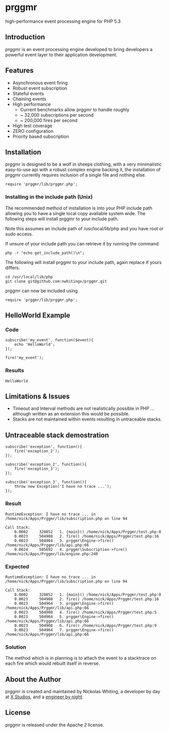 # prggmr

high-performance event processing engine for PHP 5.3

## Introduction

prggmr is an event processing engine developed to bring developers a powerful event layer to their application development.

## Features

* Asynchronous event firing
* Robust event subscription
* Stateful events
* Chaining events
* High performance
    *  Current benchmarks allow prggmr to handle roughly
    * ~ 32,000 subscriptions per second
    * ~ 200,000 fires per second
* High test coverage
* ZERO configuration
* Priority based subscription

## Installation

prggmr is designed to be a wolf in sheeps clothing, with a very minimalistic easy-to-use api with a robust complex engine backing it, the installation of prggmr currently requires inclusion of a single file and nothing else.

    require 'prggmr/lib/prggmr.php';

### Installing in the include path (Unix)

The recommended method of installation is into your PHP include path allowing you to have a single local copy avaliable system wide. The following steps will install prggmr to your include path.

Note this assumes an include path of /usr/local/lib/php and you have root or sudo access.

If unsure of your include path you can retrieve it by running the command

    php -r "echo get_include_path()\n";

The following will install prggmr to your include path, again replace if yours differs.

    cd /usr/local/lib/php
    git clone git@github.com:nwhitingx/prggmr.git

prggmr can now be included using

    require 'prggmr/lib/prggmr.php';

## HelloWorld Example

### Code

    subscribe('my_event', function($event){
        echo 'HelloWorld';
    });

    fire('my_event');

### Results

    HelloWorld

## Limitations & Issues

* Timeout and Interval methods are not realistically possible in PHP ... although written as an extension this would be possible.
* Stacks are not maintained within events resulting in untraceable stacks.

## Untraceable stack demostration

    subscribe('exception', function(){
        fire('exception_2');
    });

    subscribe('exception_2', function(){
        fire('exception_3');
    });

    subscribe('exception_3', function(){
        throw new Exception('I have no trace ...');
    });

### Result

    RuntimeException: I have no trace ... in /home/nick/Apps/Prggmr/lib/subscription.php on line 94

    Call Stack:
        0.0002     328852   1. {main}() /home/nick/Apps/Prggmr/test.php:0
        0.0023     504908   2. fire() /home/nick/Apps/Prggmr/test.php:16
        0.0023     504964   3. prggmr\Engine->fire() /home/nick/Apps/Prggmr/lib/api.php:66
        0.0024     505692   4. prggmr\Subscription->fire() /home/nick/Apps/Prggmr/lib/engine.php:240


### Expected

    RuntimeException: I have no trace ... in /home/nick/Apps/Prggmr/lib/subscription.php on line 94

    Call Stack:
        0.0002     328852   1. {main}() /home/nick/Apps/Prggmr/test.php:0
        0.0023     504908   2. fire() /home/nick/Apps/Prggmr/test.php:16
        0.0023     504964   3. prggmr\Engine->fire() /home/nick/Apps/Prggmr/lib/api.php:66
        0.0023     504908   4. fire() /home/nick/Apps/Prggmr/test.php:5
        0.0023     504964   5. prggmr\Engine->fire() /home/nick/Apps/Prggmr/lib/api.php:66
        0.0023     504908   6. fire() /home/nick/Apps/Prggmr/test.php:9
        0.0023     504964   7. prggmr\Engine->fire() /home/nick/Apps/Prggmr/lib/api.php:66


### Solution

The method which is in planning is to attach the event to a stacktrace on each fire which would rebuilt itself in reverse.

## About the Author

prggmr is created and maintained by Nickolas Whiting, a developer by day at [X Studios](http://www.xstudiosinc.com), and a [engineer by night](http://github.com/nwhitingx).

## License

prggmr is released under the Apache 2 license.